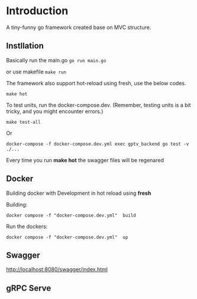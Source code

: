 # Introduction

A tiny-funny go framework created base on MVC structure.

## Instllation

Basically run the main.go
`go run main.go`

or use makefile
`make run`

The framework also support hot-reload using fresh, use the below codes.

`make hot`

To test units, run the docker-compose.dev. (Remember, testing units is a bit tricky, and you might encounter errors.)

`make test-all`

Or

```shell
docker-compose -f docker-compose.dev.yml exec gptv_backend go test -v ./...
```

Every time you run **make hot** the swagger files will be regenared

## Docker

Building docker with Development in hot reload using **fresh**

Building:

```shell
docker compose -f "docker-compose.dev.yml"  build
```

Run the dockers:

```shell
docker compose -f "docker-compose.dev.yml"  up
```

## Swagger

<http://localhost:8080/swagger/index.html>

## gRPC Serve
